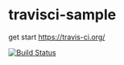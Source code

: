 # travisci-sample

get start https://travis-ci.org/

[![Build Status](https://travis-ci.org/miwarin/travisci-sample.svg?branch=master)](https://travis-ci.org/miwarin/travisci-sample)
